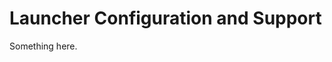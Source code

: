 [title]: # (Launcher Configuration and Support)
[tags]: # (XXX)
[priority]: # (30)

# Launcher Configuration and Support

Something here.
